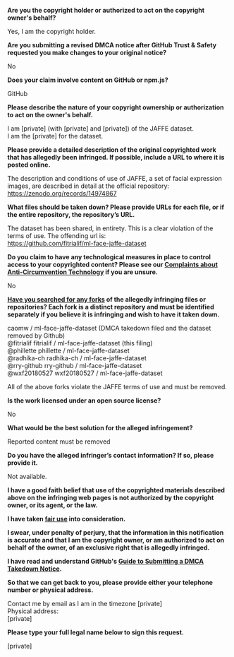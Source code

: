 **Are you the copyright holder or authorized to act on the copyright owner's behalf?**

Yes, I am the copyright holder.

**Are you submitting a revised DMCA notice after GitHub Trust & Safety requested you make changes to your original notice?**

No

**Does your claim involve content on GitHub or npm.js?**

GitHub

**Please describe the nature of your copyright ownership or authorization to act on the owner's behalf.**

I am [private] (with [private] and [private]) of the JAFFE dataset.  
I am the [private] for the dataset.

**Please provide a detailed description of the original copyrighted work that has allegedly been infringed. If possible, include a URL to where it is posted online.**

The description and conditions of use of JAFFE, a set of facial expression images, are described in detail at the official repository:  
https://zenodo.org/records/14974867

**What files should be taken down? Please provide URLs for each file, or if the entire repository, the repository’s URL.**

The dataset has been shared, in entirety. This is a clear violation of the terms of use. The offending url is:  
https://github.com/fitrialif/ml-face-jaffe-dataset

**Do you claim to have any technological measures in place to control access to your copyrighted content? Please see our <a href="https://docs.github.com/articles/guide-to-submitting-a-dmca-takedown-notice#complaints-about-anti-circumvention-technology">Complaints about Anti-Circumvention Technology</a> if you are unsure.**

No

**<a href="https://docs.github.com/articles/dmca-takedown-policy#b-what-about-forks-or-whats-a-fork">Have you searched for any forks</a> of the allegedly infringing files or repositories? Each fork is a distinct repository and must be identified separately if you believe it is infringing and wish to have it taken down.**

caomw / ml-face-jaffe-dataset (DMCA takedown filed and the dataset removed by Github)  
@fitrialif fitrialif / ml-face-jaffe-dataset (this filing)  
@phillette phillette / ml-face-jaffe-dataset  
@radhika-ch radhika-ch / ml-face-jaffe-dataset  
@rry-github rry-github / ml-face-jaffe-dataset  
@wxf20180527 wxf20180527 / ml-face-jaffe-dataset

All of the above forks violate the JAFFE terms of use and must be removed.

**Is the work licensed under an open source license?**

No

**What would be the best solution for the alleged infringement?**

Reported content must be removed

**Do you have the alleged infringer’s contact information? If so, please provide it.**

Not available.

**I have a good faith belief that use of the copyrighted materials described above on the infringing web pages is not authorized by the copyright owner, or its agent, or the law.**

**I have taken <a href="https://www.lumendatabase.org/topics/22">fair use</a> into consideration.**

**I swear, under penalty of perjury, that the information in this notification is accurate and that I am the copyright owner, or am authorized to act on behalf of the owner, of an exclusive right that is allegedly infringed.**

**I have read and understand GitHub's <a href="https://docs.github.com/articles/guide-to-submitting-a-dmca-takedown-notice/">Guide to Submitting a DMCA Takedown Notice</a>.**

**So that we can get back to you, please provide either your telephone number or physical address.**

Contact me by email as I am in the timezone [private]  
Physical address:  
[private]

**Please type your full legal name below to sign this request.**

[private]
